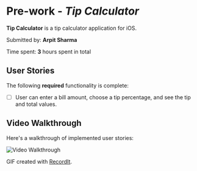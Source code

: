 # Pre-work - *Tip Calculator*

**Tip Calculator** is a tip calculator application for iOS.

Submitted by: **Arpit Sharma**

Time spent: **3** hours spent in total

## User Stories

The following **required** functionality is complete:

* [ ] User can enter a bill amount, choose a tip percentage, and see the tip and total values.

## Video Walkthrough 

Here's a walkthrough of implemented user stories:

<img src='http://g.recordit.co/jrfyb1Q91M.gif' title='Video Walkthrough' width='' alt='Video Walkthrough' />

GIF created with [RecordIt](http://www.recordit.co).

